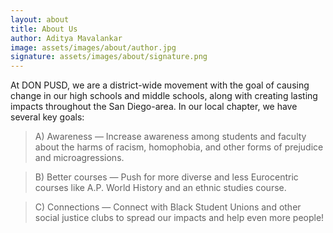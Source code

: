 ```yaml
---
layout: about
title: About Us
author: Aditya Mavalankar
image: assets/images/about/author.jpg
signature: assets/images/about/signature.png
---
```


At DON PUSD, we are a district-wide movement with the goal of causing change in our high schools and middle schools, along with creating lasting impacts throughout the San Diego-area. In our local chapter, we have several key goals:

 > A) Awareness — Increase awareness among students and faculty about the harms of racism, homophobia, and other forms of prejudice and microagressions.

 > B) Better courses — Push for more diverse and less Eurocentric courses like A.P. World History and an ethnic studies course.
 
 > C) Connections — Connect with Black Student Unions and other social justice clubs to spread our impacts and help even more people!
